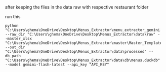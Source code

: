 after keeping the files in the data raw with respective restaurant folder 

run this 
````
python "C:\Users\ghema\OneDrive\Desktop\Menus_Extractor\menu_extractor_gemini.py" --raw_dir "C:\Users\ghema\OneDrive\Desktop\Menus_Extractor\data\raw" --master_xlsx "C:\Users\ghema\OneDrive\Desktop\Menus_Extractor\master\Master_Template.xlsx" --out_dir "C:\Users\ghema\OneDrive\Desktop\Menus_Extractor\data\processed" --db_path "C:\Users\ghema\OneDrive\Desktop\Menus_Extractor\data\db\menus.duckdb" --model gemini-flash-latest --api_key "API_KEY"
````
